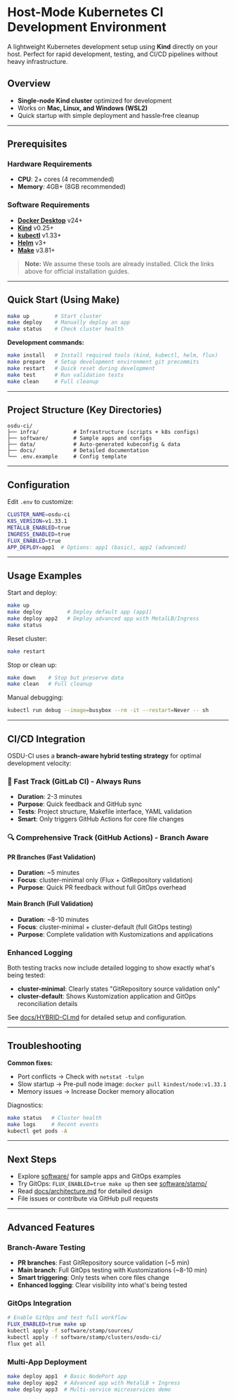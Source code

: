 # Host-Mode Kubernetes CI Development Environment

A lightweight Kubernetes development setup using **Kind** directly on your host. Perfect for rapid development, testing, and CI/CD pipelines without heavy infrastructure.

## Overview

* **Single-node Kind cluster** optimized for development
* Works on **Mac, Linux, and Windows (WSL2)**
* Quick startup with simple deployment and hassle‑free cleanup

---

## Prerequisites

### Hardware Requirements

* **CPU**: 2+ cores (4 recommended)
* **Memory**: 4GB+ (8GB recommended)

### Software Requirements

* **[Docker Desktop](https://docs.docker.com/get-docker/)** v24+
* **[Kind](https://kind.sigs.k8s.io/docs/user/quick-start/#installation)** v0.25+
* **[kubectl](https://kubernetes.io/docs/tasks/tools/install-kubectl/)** v1.33+
* **[Helm](https://helm.sh/docs/intro/install/)** v3+
* **[Make](https://www.gnu.org/software/make/)** v3.81+

> **Note:** We assume these tools are already installed. Click the links above for official installation guides.

---

## Quick Start (Using Make)

```bash
make up        # Start cluster
make deploy    # Manually deploy an app
make status    # Check cluster health
```

**Development commands:**

```bash
make install   # Install required tools (kind, kubectl, helm, flux)
make prepare   # Setup development environment git precommits
make restart   # Quick reset during development
make test      # Run validation tests
make clean     # Full cleanup
```

---

## Project Structure (Key Directories)

```
osdu-ci/
├── infra/           # Infrastructure (scripts + k8s configs)
├── software/        # Sample apps and configs
├── data/            # Auto-generated kubeconfig & data
├── docs/            # Detailed documentation
└── .env.example     # Config template
```

---

## Configuration

Edit `.env` to customize:

```bash
CLUSTER_NAME=osdu-ci
K8S_VERSION=v1.33.1
METALLB_ENABLED=true
INGRESS_ENABLED=true
FLUX_ENABLED=true
APP_DEPLOY=app1  # Options: app1 (basic), app2 (advanced)
```

---

## Usage Examples

Start and deploy:

```bash
make up
make deploy        # Deploy default app (app1)
make deploy app2   # Deploy advanced app with MetalLB/Ingress
make status
```

Reset cluster:

```bash
make restart
```

Stop or clean up:

```bash
make down    # Stop but preserve data
make clean   # Full cleanup
```

Manual debugging:

```bash
kubectl run debug --image=busybox --rm -it --restart=Never -- sh
```

---

## CI/CD Integration

OSDU-CI uses a **branch-aware hybrid testing strategy** for optimal development velocity:

### 🚀 Fast Track (GitLab CI) - Always Runs
- **Duration**: 2-3 minutes
- **Purpose**: Quick feedback and GitHub sync
- **Tests**: Project structure, Makefile interface, YAML validation
- **Smart**: Only triggers GitHub Actions for core file changes

### 🔍 Comprehensive Track (GitHub Actions) - Branch Aware

#### PR Branches (Fast Validation)
- **Duration**: ~5 minutes
- **Focus**: cluster-minimal only (Flux + GitRepository validation)
- **Purpose**: Quick PR feedback without full GitOps overhead

#### Main Branch (Full Validation)
- **Duration**: ~8-10 minutes
- **Focus**: cluster-minimal + cluster-default (full GitOps testing)
- **Purpose**: Complete validation with Kustomizations and applications

### Enhanced Logging
Both testing tracks now include detailed logging to show exactly what's being tested:
- **cluster-minimal**: Clearly states "GitRepository source validation only"
- **cluster-default**: Shows Kustomization application and GitOps reconciliation details

See [docs/HYBRID-CI.md](docs/HYBRID-CI.md) for detailed setup and configuration.

---

## Troubleshooting

**Common fixes:**

* Port conflicts → Check with `netstat -tulpn`
* Slow startup → Pre-pull node image: `docker pull kindest/node:v1.33.1`
* Memory issues → Increase Docker memory allocation

Diagnostics:

```bash
make status   # Cluster health
make logs     # Recent events
kubectl get pods -A
```

---

## Next Steps

* Explore [software/](software/) for sample apps and GitOps examples
* Try GitOps: `FLUX_ENABLED=true make up` then see [software/stamp/](software/stamp/)
* Read [docs/architecture.md](docs/architecture.md) for detailed design
* File issues or contribute via GitHub pull requests

---

## Advanced Features

### Branch-Aware Testing
- **PR branches**: Fast GitRepository source validation (~5 min)
- **Main branch**: Full GitOps testing with Kustomizations (~8-10 min)
- **Smart triggering**: Only tests when core files change
- **Enhanced logging**: Clear visibility into what's being tested

### GitOps Integration
```bash
# Enable GitOps and test full workflow
FLUX_ENABLED=true make up
kubectl apply -f software/stamp/sources/
kubectl apply -f software/stamp/clusters/osdu-ci/
flux get all
```

### Multi-App Deployment
```bash
make deploy app1  # Basic NodePort app
make deploy app2  # Advanced app with MetalLB + Ingress
make deploy app3  # Multi-service microservices demo
```
